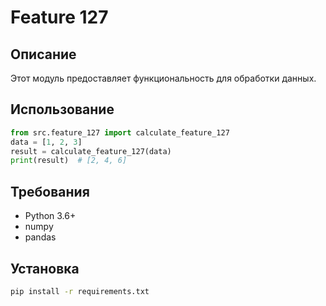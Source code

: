 # Feature 127
## Описание
Этот модуль предоставляет функциональность для обработки данных.
## Использование
```python
from src.feature_127 import calculate_feature_127
data = [1, 2, 3]
result = calculate_feature_127(data)
print(result)  # [2, 4, 6]
```
## Требования
- Python 3.6+
- numpy
- pandas
## Установка
```bash
pip install -r requirements.txt
```